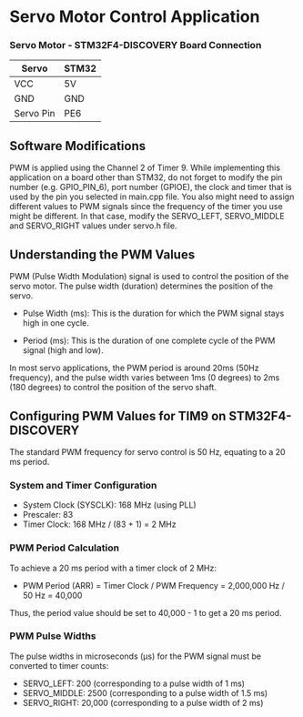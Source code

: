 # Servo Motor Control Application


### Servo Motor - STM32F4-DISCOVERY Board Connection

| Servo | STM32 |
|----------|----------|
| VCC	| 5V |
| GND	| GND |
| Servo Pin	| PE6 |


## Software Modifications

PWM is applied using the Channel 2 of Timer 9. While implementing this application on a board other than STM32, do not forget to modify the pin number (e.g. GPIO_PIN_6), port number (GPIOE), the clock and timer that is used by the pin you selected in main.cpp file. You also might need to assign different values to PWM signals since the frequency of the timer you use might be different. In that case, modify the SERVO_LEFT, SERVO_MIDDLE and SERVO_RIGHT values under servo.h file.


## Understanding the PWM Values

PWM (Pulse Width Modulation) signal is used to control the position of the servo motor. The pulse width (duration) determines the position of the servo.

- Pulse Width (ms): This is the duration for which the PWM signal stays high in one cycle.

- Period (ms): This is the duration of one complete cycle of the PWM signal (high and low).


In most servo applications, the PWM period is around 20ms (50Hz frequency), and the pulse width varies between 1ms (0 degrees) to 2ms (180 degrees) to control the position of the servo shaft.


## Configuring PWM Values for TIM9 on STM32F4-DISCOVERY

The standard PWM frequency for servo control is 50 Hz, equating to a 20 ms period.

### System and Timer Configuration

- System Clock (SYSCLK): 168 MHz (using PLL)
- Prescaler: 83
- Timer Clock: 168 MHz / (83 + 1) = 2 MHz

### PWM Period Calculation

To achieve a 20 ms period with a timer clock of 2 MHz:

- PWM Period (ARR) = Timer Clock / PWM Frequency = 2,000,000 Hz / 50 Hz = 40,000

Thus, the period value should be set to 40,000 - 1 to get a 20 ms period.

### PWM Pulse Widths

The pulse widths in microseconds (µs) for the PWM signal must be converted to timer counts:

- SERVO_LEFT: 200 (corresponding to a pulse width of 1 ms)
- SERVO_MIDDLE: 2500 (corresponding to a pulse width of 1.5 ms)
- SERVO_RIGHT: 20,000 (corresponding to a pulse width of 2 ms)